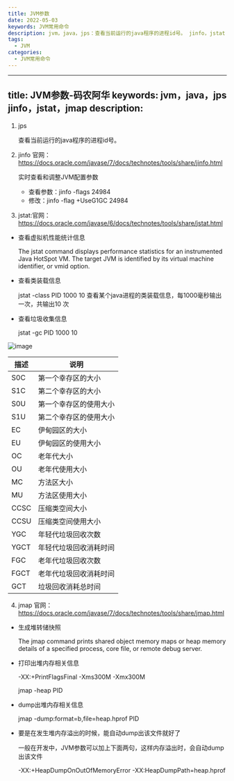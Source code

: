 ```yaml
---
title: JVM参数
date: 2022-05-03
keywords: JVM常用命令
description: jvm，java，jps：查看当前运行的java程序的进程id号。 jinfo，jstat：查看虚拟机性能统计信息，jmap： 打印出堆内存相关信息
tags:
  - JVM
categories:
  - JVM常用命令
---
```

---
title: JVM参数-码农阿华
keywords: jvm，java，jps jinfo，jstat，jmap
description:  
---

1. jps
 
   查看当前运行的java程序的进程id号。

2. jinfo 官网：https://docs.oracle.com/javase/7/docs/technotes/tools/share/jinfo.html

    实时查看和调整JVM配置参数
    - 查看参数：jinfo -flags 24984
    - 修改：jinfo -flag +UseG1GC 24984

3. jstat:官网：https://docs.oracle.com/javase/6/docs/technotes/tools/share/jstat.html

- 查看虚拟机性能统计信息

    The jstat command displays performance statistics for an instrumented Java HotSpot VM. The target JVM is identified by its virtual machine identifier, or vmid option.

- 查看类装载信息

    jstat -class PID 1000 10 查看某个java进程的类装载信息，每1000毫秒输出一次，共输出10 次

- 查看垃圾收集信息
  
    jstat -gc PID 1000 10

![image](http://java-run-blog.oss-cn-zhangjiakou.aliyuncs.com/file/05dcf5e9a1a84a8a8ca0fc45259e1606)

描述|说明
---|---
S0C|第一个幸存区的大小
S1C|第二个幸存区的大小
S0U|第一个幸存区的使用大小
S1U|第二个幸存区的使用大小
EC|伊甸园区的大小
EU|伊甸园区的使用大小
OC|老年代大小
OU|老年代使用大小
MC|方法区大小
MU|方法区使用大小
CCSC|压缩类空间大小
CCSU|压缩类空间使用大小
YGC|年轻代垃圾回收次数
YGCT|年轻代垃圾回收消耗时间
FGC|老年代垃圾回收次数
FGCT|老年代垃圾回收消耗时间
GCT|垃圾回收消耗总时间

4. jmap 官网：https://docs.oracle.com/javase/7/docs/technotes/tools/share/jmap.html
- 生成堆转储快照

    The jmap command prints shared object memory maps or heap memory details of a specified process, core file, or remote debug server.

- 打印出堆内存相关信息

    -XX:+PrintFlagsFinal -Xms300M -Xmx300M

    jmap -heap PID

 - dump出堆内存相关信息
  
    jmap -dump:format=b,file=heap.hprof PID


- 要是在发生堆内存溢出的时候，能自动dump出该文件就好了
 
    一般在开发中，JVM参数可以加上下面两句，这样内存溢出时，会自动dump出该文件

    -XX:+HeapDumpOnOutOfMemoryError -XX:HeapDumpPath=heap.hprof
